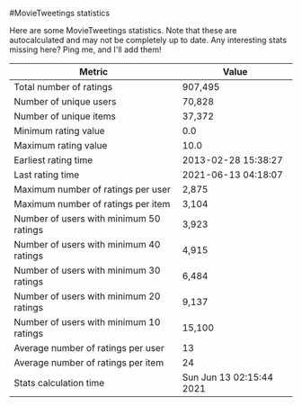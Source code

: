 #MovieTweetings statistics

Here are some MovieTweetings statistics. Note that these are autocalculated and may not be completely up to date. Any interesting stats missing here? Ping me, and I'll add them!

Metric | Value
--- | ---
Total number of ratings                 | 907,495
Number of unique users                  | 70,828
Number of unique items                  | 37,372
Minimum rating value                    | 0.0
Maximum rating value                    | 10.0
Earliest rating time                    | 2013-02-28 15:38:27
Last rating time                        | 2021-06-13 04:18:07
Maximum number of ratings per user      | 2,875
Maximum number of ratings per item      | 3,104
Number of users with minimum 50 ratings | 3,923
Number of users with minimum 40 ratings | 4,915
Number of users with minimum 30 ratings | 6,484
Number of users with minimum 20 ratings | 9,137
Number of users with minimum 10 ratings | 15,100
Average number of ratings per user      | 13
Average number of ratings per item      | 24
Stats calculation time                  | Sun Jun 13 02:15:44 2021

